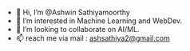 - 👋 Hi, I’m @Ashwin Sathiyamoorthy
- 👀 I’m interested in Machine Learning and WebDev.
- 💞️ I’m looking to collaborate on AI/ML.
- 📫 reach me via mail : ashsathiya2@gmail.com

<!---
FreakForever/FreakForever is a ✨ special ✨ repository because its `README.md` (this file) appears on your GitHub profile.
You can click the Preview link to take a look at your changes.
--->
